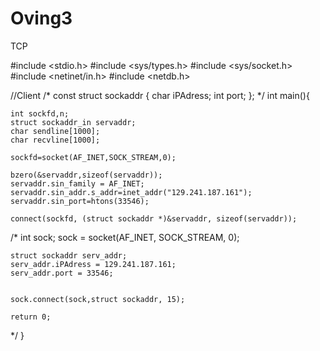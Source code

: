 Oving3
======

TCP


#include <stdio.h>
#include <sys/types.h>
#include <sys/socket.h>
#include <netinet/in.h>
#include <netdb.h>

//Client
/*
const struct sockaddr {
	char iPAdress;
	int port;
};
*/
int main(){

	int sockfd,n;
	struct sockaddr_in servaddr;
	char sendline[1000];
	char recvline[1000];

	sockfd=socket(AF_INET,SOCK_STREAM,0);

	bzero(&servaddr,sizeof(servaddr));
	servaddr.sin_family = AF_INET;
	servaddr.sin_addr.s_addr=inet_addr("129.241.187.161");
	servaddr.sin_port=htons(33546);

	connect(sockfd, (struct sockaddr *)&servaddr, sizeof(servaddr));

/*
	int sock;
	sock = socket(AF_INET, SOCK_STREAM, 0);




	struct sockaddr serv_addr;
	serv_addr.iPAdress = 129.241.187.161;
	serv_addr.port = 33546;


	sock.connect(sock,struct sockaddr, 15);

	return 0;
*/
}

